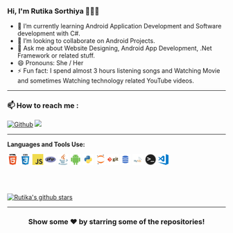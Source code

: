 ### Hi, I'm Rutika Sorthiya 👋👩‍💻


- 🌱 I’m currently learning Android Application Development and Software development with C#.
- 👯 I’m looking to collaborate on Android Projects.
- 💬 Ask me about Website Designing, Android App Development, .Net Framework or related stuff.
- 😄 Pronouns: She / Her
- ⚡ Fun fact: I spend almost 3 hours listening songs and Watching Movie and sometimes Watching technology related YouTube videos.

___
### 📫 How to reach me :
<p>
<a href="https://github.com/rksorthiya" target="_blank"><img alt="Github" src="https://img.shields.io/badge/GitHub-%2312100E.svg?&style=for-the-badge&logo=Github&logoColor=white" height ="25"></a>
<a href="https://www.linkedin.com/in/rutika-sorthiya-5a61111a0/"><img src="https://img.shields.io/badge/linkedin-%230077B5.svg?&style=for-the-badge&logo=linkedin&logoColor=white" height ="25"></a> 
</p>

___

**Languages and Tools Use:**  

<code><img height="25" src="https://raw.githubusercontent.com/github/explore/80688e429a7d4ef2fca1e82350fe8e3517d3494d/topics/html/html.png"></code>
<code><img height="25" src="https://raw.githubusercontent.com/github/explore/80688e429a7d4ef2fca1e82350fe8e3517d3494d/topics/css/css.png"></code>
<code><img height="25" src="https://raw.githubusercontent.com/github/explore/80688e429a7d4ef2fca1e82350fe8e3517d3494d/topics/javascript/javascript.png"></code>
<code><img height="25" src="https://raw.githubusercontent.com/github/explore/80688e429a7d4ef2fca1e82350fe8e3517d3494d/topics/php/php.png"></code>
<code><img height="25" src="https://raw.githubusercontent.com/github/explore/80688e429a7d4ef2fca1e82350fe8e3517d3494d/topics/java/java.png"></code>
<code><img height="25" src="https://raw.githubusercontent.com/github/explore/80688e429a7d4ef2fca1e82350fe8e3517d3494d/topics/android/android.png"></code>
<code><img height="25" src="https://raw.githubusercontent.com/github/explore/80688e429a7d4ef2fca1e82350fe8e3517d3494d/topics/python/python.png"></code>
<code><img height="25" src="https://raw.githubusercontent.com/github/explore/80688e429a7d4ef2fca1e82350fe8e3517d3494d/topics/jupyter-notebook/jupyter-notebook.png"></code>
<code><img height="25" src="https://raw.githubusercontent.com/github/explore/80688e429a7d4ef2fca1e82350fe8e3517d3494d/topics/git/git.png"></code>
<code><img height="25" src="https://raw.githubusercontent.com/github/explore/80688e429a7d4ef2fca1e82350fe8e3517d3494d/topics/sql/sql.png"></code>
<code><img height="25" src="https://raw.githubusercontent.com/github/explore/80688e429a7d4ef2fca1e82350fe8e3517d3494d/topics/mysql/mysql.png"></code>
<code><img height="25" src="https://raw.githubusercontent.com/github/explore/80688e429a7d4ef2fca1e82350fe8e3517d3494d/topics/terminal/terminal.png"></code>
<code><img height="25" src="https://raw.githubusercontent.com/github/explore/80688e429a7d4ef2fca1e82350fe8e3517d3494d/topics//visual-studio-code//visual-studio-code.png"></code>

<br></br>



<a href="https://github.com/rksorthiya">
 <img align="center" src="https://github-readme-stats.vercel.app/api?username=rksorthiya&show_icons=true&line_height=27" alt="Rutika's github stars"/>
</a>

<hr></hr>

<div align="center">

### Show some ❤️ by starring some of the repositories!

</div>
